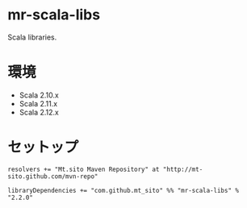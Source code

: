 mr-scala-libs
=============

Scala libraries.

# 環境
* Scala 2.10.x
* Scala 2.11.x
* Scala 2.12.x

# セットップ
```
resolvers += "Mt.sito Maven Repository" at "http://mt-sito.github.com/mvn-repo"

libraryDependencies += "com.github.mt_sito" %% "mr-scala-libs" % "2.2.0"
```
